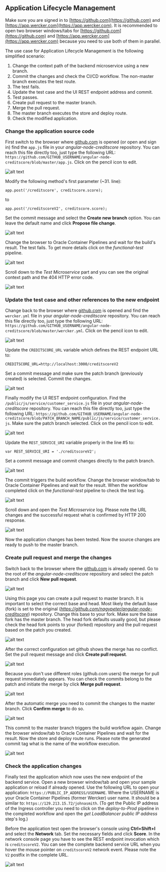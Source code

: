 ## Application Lifecycle Management ##

Make sure you are signed in to [https://github.com](https://github.com) and [https://app.wercker.com](https://app.wercker.com). It is recommended to open two browser windows/tabs for [https://github.com](https://github.com) and [https://app.wercker.com](https://app.wercker.com) because you need to use both of them in parallel.

The use case for Application Lifecycle Management is the following simplified scenario:

1. Change the context path of the backend microservice using a new branch.
2. Commit the changes and check the CI/CD workflow. The non-master branch executes the test route.
3. The test fails.
4. Update the test case and the UI REST endpoint address and commit.
5. Test passes.
6. Create pull request to the master branch.
7. Merge the pull request.
8. The master branch executes the store and deploy route.
9. Check the modified application.

### Change the application source code ###

First switch to the browser where [github.com](https://github.com) is opened (or open and sign in) find the `app.js` file in your *angular-node-creditscore* repository. You can reach this file directly too, just type the following URL: `https://github.com/GITHUB_USERNAME/angular-node-creditscore/blob/master/app.js`. Click on the pencil icon to edit.

![alt text](images/wercker.change.01.png)

Modify the following method's first parameter (~31. line):

	app.post('/creditscore', creditscore.score);

to

	app.post('/creditscoreV2', creditscore.score);

Set the commit message and select the **Create new branch** option. You can leave the default name and click **Propose file change**.

![alt text](images/wercker.change.02.png)

Change the browser to Oracle Container Pipelines and wait for the build's result. The test fails. To get more details click on the *functional-test* pipeline.

![alt text](images/wercker.change.03.png)

Scroll down to the *Test Microservice* part and you can see the original context path and the 404 HTTP error code.

![alt text](images/wercker.change.04.png)

### Update the test case and other references to the new endpoint ###

Change back to the browser where [github.com](https://github.com) is opened and find the `wercker.yml` file in your *angular-node-creditscore* repository. You can reach this file directly too, just type the following URL: `https://github.com/GITHUB_USERNAME/angular-node-creditscore/blob/master/wercker.yml`. Click on the pencil icon to edit.

![alt text](images/wercker.change.05.png)

Update the `CREDITSCORE_URL` variable which defines the REST endpoint URL to:

	CREDITSCORE_URL=http://localhost:3000/creditscoreV2

Set a commit message and make sure the patch branch (previously created) is selected. Commit the changes.

![alt text](images/wercker.change.06.png)

Finally modify the UI REST endpoint configuration. Find the `/public/js/service/customer_service.js` file in your *angular-node-creditscore* repository. You can reach this file directly too, just type the following URL: `https://github.com/GITHUB_USERNAME/angular-node-creditscore/blob/PATCH_BRANCH_NAME/public/js/service/customer_service.js`. Make sure the patch branch selected. Click on the pencil icon to edit.

![alt text](images/wercker.change.07.png)

Update the `REST_SERVICE_URI` variable properly in the line #5 to:

	var REST_SERVICE_URI = './creditscoreV2';

Set a commit message and commit changes directly to the patch branch.

![alt text](images/wercker.change.08.png)

The commit triggers the build workflow. Change the browser window/tab to Oracle Container Pipelines and wait for the result. When the workflow completed click on the *functional-test* pipeline to check the test log.

![alt text](images/wercker.change.09.png)

Scroll down and open the *Test Microservice* log. Please note the URL changes and the successful request what is confirmed by HTTP 200 response.

![alt text](images/wercker.change.10.png)

Now the application changes has been tested. Now the source changes are ready to push to the master branch.

### Create pull request and merge the changes ###

Switch back to the browser where the [github.com](https://github.com) is already opened. Go to the root of the *angular-node-creditscore* repository and select the patch branch and click **New pull request**.

![alt text](images/wercker.change.11.png)

Using this page you can create a pull request to master branch. It is important to select the correct base and head. Most likely the default base (fork) is set to the original (*https://github.com/nagypeter/angular-node-creditscore*) repository. Change this base to your fork. Make sure the base fork has the master branch. The head fork defaults usually good, but please check the head fork points to your (forked) repository and the pull request based on the patch you created.

![alt text](images/wercker.change.12.png)

After the correct configuration set github shows the merge has no conflict. Set the pull request message and click **Create pull request**.

![alt text](images/wercker.change.13.png)

Because you don't use different roles (github.com users) the merge for pull request immediately appears. You can check the commits belong to the patch and initiate the merge by click **Merge pull request**.

![alt text](images/wercker.change.14.png)

After the automatic merge you need to commit the changes to the master branch. Click **Confirm merge** to do so.

![alt text](images/wercker.change.15.png)

This commit to the master branch triggers the build workflow again. Change the browser window/tab to Oracle Container Pipelines and wait for the result. Now the store and deploy route runs. Please note the generated commit tag what is the name of the workflow execution.

![alt text](images/wercker.change.16.png)

### Check the application changes ###

Finally test the application which now uses the new endpoint of the backend service. Open a new browser window/tab and open your sample application or reload if already opened. Use the following URL to open your application: `https://PUBLIC_IP_ADDRESS/USERNAME`. Where the USERNAME is your Oracle Container Pipelines (former Wercker) user name. It should be a similar to: `https://129.213.15.72/johnasmith`. (To get the Public IP address of the Ingress controller you need to click on the *deploy-to-Prod* pipeline in the completed workflow and open the *get LoadBalancer public IP address* step's log.)

Before the application test open the browser's console using **Ctrl+Shift+I** and select the **Network** tab. Set the necessary fields and click **Score**. In the network console page you have to see the REST endpoint invocation which is `creditscoreV2`. You can see the complete backend service URL when you hover the mouse pointer on `creditscoreV2` network event. Please note the `V2` postfix in the complete URL.

![alt text](images/wercker.change.17.png)
